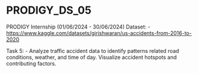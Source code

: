 # PRODIGY_DS_05
PRODIGY Internship (01/06/2024 - 30/06/2024) 
Dataset: - https://www.kaggle.com/datasets/girishwaran/us-accidents-from-2016-to-2020 

Task 5: - Analyze traffic accident data to identify patterns related road conditions, weather, and time of day. Visualize accident hotspots and contributing factors.
